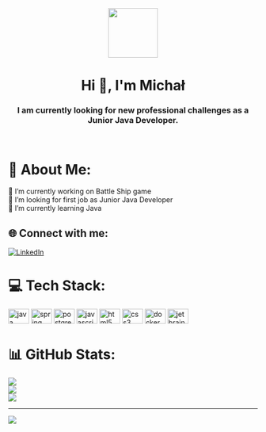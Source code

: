 
<div id="header" align="center">
  <img src="https://media.giphy.com/media/M9gbBd9nbDrOTu1Mqx/giphy.gif" width="100"/>
</div>

<h1 align="center">Hi 👋, I'm Michał</h1>
<h3 align="center">I am currently looking for new professional challenges as a Junior Java Developer.</h3>
<br>


# 💫 About Me:
🔭 I’m currently working on Battle Ship game<br>🤝 I’m looking for first job as Junior Java Developer<br>🌱 I’m currently learning Java<br>


## 🌐 Connect with me:
[![LinkedIn](https://img.shields.io/badge/LinkedIn-%230077B5.svg?logo=linkedin&logoColor=white)](https://www.linkedin.com/in/micha%C5%82-b%C4%99dziak-458809117/) 


# 💻 Tech Stack:
<div align="left">
  <img src="https://cdn.jsdelivr.net/gh/devicons/devicon/icons/java/java-original.svg" height="30" width="42" alt="java logo"  />
  <img src="https://cdn.jsdelivr.net/gh/devicons/devicon/icons/spring/spring-original.svg" height="30" width="42" alt="spring logo"  />
  <img src="https://cdn.jsdelivr.net/gh/devicons/devicon/icons/postgresql/postgresql-original.svg" height="30" width="42" alt="postgresql logo"  />
  <img src="https://cdn.jsdelivr.net/gh/devicons/devicon/icons/javascript/javascript-original.svg" height="30" width="42" alt="javascript logo"  />
  <img src="https://cdn.jsdelivr.net/gh/devicons/devicon/icons/html5/html5-original.svg" height="30" width="42" alt="html5 logo"  />
  <img src="https://cdn.jsdelivr.net/gh/devicons/devicon/icons/css3/css3-original.svg" height="30" width="42" alt="css3 logo"  />
  <img src="https://cdn.jsdelivr.net/gh/devicons/devicon/icons/docker/docker-original.svg" height="30" width="42" alt="docker logo"  />
  <img src="https://cdn.jsdelivr.net/gh/devicons/devicon/icons/jetbrains/jetbrains-original.svg" height="30" width="42" alt="jetbrains logo"  />
</div>

# 📊 GitHub Stats:
![](https://github-readme-stats.vercel.app/api?username=MicBed00&theme=dark&hide_border=false&include_all_commits=false&count_private=false)<br/>
![](https://github-readme-streak-stats.herokuapp.com/?user=MicBed00&theme=dark&hide_border=false)<br/>
![](https://github-readme-stats.vercel.app/api/top-langs/?username=MicBed00&theme=dark&hide_border=false&include_all_commits=false&count_private=false&layout=compact)

---
[![](https://visitcount.itsvg.in/api?id=MicBed00&icon=0&color=0)](https://visitcount.itsvg.in)

<!-- Proudly created with GPRM ( https://gprm.itsvg.in ) -->
